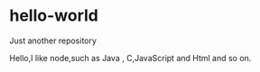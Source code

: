 # hello-world
Just another repository

Hello,I like node,such as Java , C,JavaScript and Html and so on.
